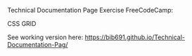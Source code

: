 Technical Documentation Page Exercise FreeCodeCamp:

CSS GRID

See working version here: https://bib691.github.io/Technical-Documentation-Pag/
